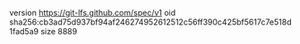 version https://git-lfs.github.com/spec/v1
oid sha256:cb3ad75d937bf94af246274952612512c56ff390c425bf5617c7e518d1fad5a9
size 8889
